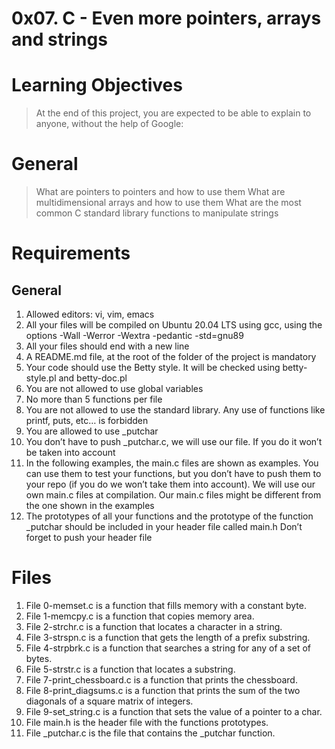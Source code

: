 # 0x07. C - Even more pointers, arrays and strings

# Learning Objectives
> At the end of this project, you are expected to be able to explain to anyone, without the help of Google:

# General
> What are pointers to pointers and how to use them What are multidimensional arrays and how to use them What are the most common C standard library functions to manipulate strings

# Requirements

## General
1. Allowed editors: vi, vim, emacs
2. All your files will be compiled on Ubuntu 20.04 LTS using gcc, using the options -Wall -Werror -Wextra -pedantic -std=gnu89
3. All your files should end with a new line
4. A README.md file, at the root of the folder of the project is mandatory
5. Your code should use the Betty style. It will be checked using betty-style.pl and betty-doc.pl
6. You are not allowed to use global variables
7. No more than 5 functions per file
8. You are not allowed to use the standard library. Any use of functions like printf, puts, etc… is forbidden
9. You are allowed to use _putchar
10. You don’t have to push _putchar.c, we will use our file. If you do it won’t be taken into account
11. In the following examples, the main.c files are shown as examples. You can use them to test your functions, but you don’t have to push them to your repo (if you do we won’t take them into account). We will use our own main.c files at compilation. Our main.c files might be different from the one shown in the examples
12. The prototypes of all your functions and the prototype of the function _putchar should be included in your header file called main.h Don’t forget to push your header file

# Files
1. File 0-memset.c is a function that fills memory with a constant byte.
2. File 1-memcpy.c is a function that copies memory area.
3. File 2-strchr.c is a function that locates a character in a string.
4. File 3-strspn.c is a function that gets the length of a prefix substring.
5. File 4-strpbrk.c is a function that searches a string for any of a set of bytes.
6. File 5-strstr.c is a function that locates a substring.
7. File 7-print_chessboard.c is a function that prints the chessboard.
8. File 8-print_diagsums.c is a function that prints the sum of the two diagonals of a square matrix of integers.
9. File 9-set_string.c is a function that sets the value of a pointer to a char.
10. File main.h is the header file with the functions prototypes.
11. File _putchar.c is the file that contains the _putchar function.
